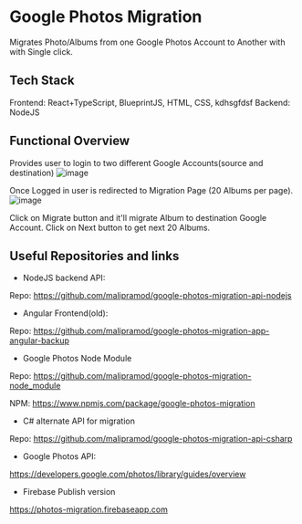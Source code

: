 # Google Photos Migration

Migrates Photo/Albums from one Google Photos Account to Another with with Single click.

## Tech Stack

Frontend: React+TypeScript, BlueprintJS, HTML, CSS, kdhsgfdsf
Backend: NodeJS

## Functional Overview

Provides user to login to two different Google Accounts(source and destination)
![image](https://user-images.githubusercontent.com/13375870/88396906-cdf56000-cde0-11ea-9aa0-c0b5d4b687c9.png)

Once Logged in user is redirected to Migration Page (20 Albums per page).
![image](https://user-images.githubusercontent.com/13375870/88396964-e5344d80-cde0-11ea-82dc-a9cb82bc78ce.png)

Click on Migrate button and it'll migrate Album to destination Google Account. Click on Next button to get next 20 Albums.

## Useful Repositories and links

* NodeJS backend API:

Repo: <https://github.com/malipramod/google-photos-migration-api-nodejs>

* Angular Frontend(old):

Repo: <https://github.com/malipramod/google-photos-migration-app-angular-backup>

* Google Photos Node Module

Repo: <https://github.com/malipramod/google-photos-migration-node_module>

NPM:  <https://www.npmjs.com/package/google-photos-migration>

* C# alternate API for migration

Repo: <https://github.com/malipramod/google-photos-migration-api-csharp>

* Google Photos API:

<https://developers.google.com/photos/library/guides/overview>

* Firebase Publish version

<https://photos-migration.firebaseapp.com>
